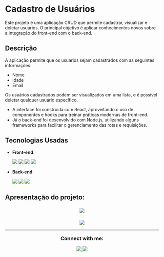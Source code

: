 # Cadastro de Usuários

Este projeto é uma aplicação CRUD que permite cadastrar, visualizar e deletar usuários. O principal objetivo é aplicar conhecimentos novos sobre a integração do front-end com o back-end.

## Descrição

A aplicação permite que os usuários sejam cadastrados com as seguintes informações:

- Nome
- Idade
- Email

 Os usuários cadastrados podem ser visualizados em uma lista, e é possível deletar qualquer usuário específico.
- A interface foi construída com React, aproveitando o uso de componentes e hooks para treinar práticas modernas de front-end.
- Já o back-end foi desenvolvido com Node.js, utilizando alguns frameworks para facilitar o gerenciamento das rotas e requisições.

## Tecnologias Usadas

- **Front-end**:
  <p align="left">
  <img  src="https://skillicons.dev/icons?i=react" />
  <img  src="https://skillicons.dev/icons?i=styledcomponents" />
  <img  src="https://skillicons.dev/icons?i=vite" />
  <img  src="https://skillicons.dev/icons?i=mongodb	" />
</p>

- **Back-end**:
  <p align="left">
  <img src="https://skillicons.dev/icons?i=nodejs" />
  <img src="https://skillicons.dev/icons?i=express" />
  <img  src="https://skillicons.dev/icons?i=prisma" />


### <h2>Apresentação do projeto:</h2>
<h3 align="center"><img src ="https://github.com/paulohenriidev/register-users/blob/main/FrontEnd/src/assets/Home.png"</h3>
<h3 align="center"><img src ="https://github.com/paulohenriidev/register-users/blob/main/FrontEnd/src/assets/Users.png"</h3>
<hr>
</hr>


<div align="center">
  Connect with me:

<p >
   <a href="https://www.instagram.com/phmarqp">
  <img src="https://skillicons.dev/icons?i=instagram" />
     
 <a href="https://www.linkedin.com/in/paulohenrii/">
  <img src="https://skillicons.dev/icons?i=linkedin" />
 </a>
</p></div>
